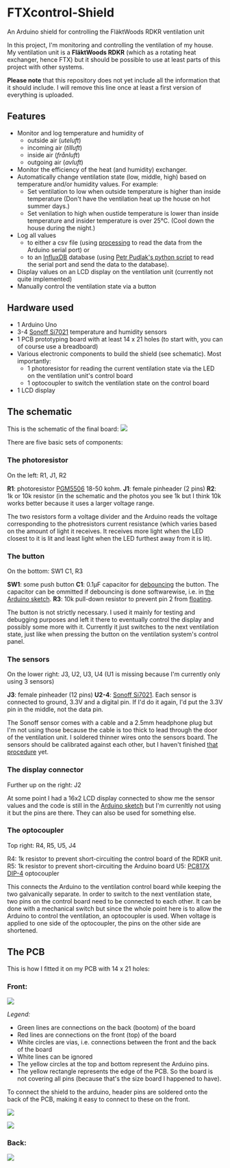 # FTXcontrol-Shield
An Arduino shield for controlling the FläktWoods RDKR ventilation unit

In this project, I'm monitoring and controlling the ventilation of my house. My ventilation unit is a **FläktWoods RDKR** (which as a rotating heat exchanger, hence FTX) but it should be possible to use at least parts of this project with other systems.

**Please note** that this repository does not yet include all the information that it should include. I will remove this line once at least a first version of everything is uploaded.

## Features
* Monitor and log temperature and humidity of 
  * outside air (_uteluft_)
  * incoming air (_tilluft_)
  * inside air (_frånluft_)
  * outgoing air (_avluft_)
* Monitor the efficiency of the heat (and humidity) exchanger.
* Automatically change ventilation state (low, middle, high) based on temperature and/or humidity values. For example: 
  * Set ventilation to low when outside temperature is higher than inside temperature (Don't have the ventilation heat up the house on hot summer days.)
  * Set venilation to high when oustide temperature is lower than inside temperature and insider temperature is over 25°C. (Cool down the house during the night.)
* Log all values 
  * to either a csv file (using [processing](https://github.com/processing/processing) to read the data from the Arduino serial port) or
  * to an [InfluxDB](https://github.com/influxdata/influxdb) database (using [Petr Pudlak's python script](https://github.com/ppetr/arduino-influxdb) to read the serial port and send the data to the database).
* Display values on an LCD display on the ventilation unit (currently not quite implemented)
* Manually control the ventilation state via a button

## Hardware used
* 1 Arduino Uno
* 3-4 [Sonoff Si7021](https://www.itead.cc/wiki/Sonoff_Sensor_Si7021) temperature and humidity sensors
* 1 PCB prototyping board with at least 14 x 21 holes (to start with, you can of course use a breadboard)
* Various electronic components to build the shield (see schematic). Most importantly:
  * 1 photoresistor for reading the current ventilation state via the LED on the ventilation unit's control board
  * 1 optocoupler to switch the ventilation state on the control board
* 1 LCD display


## The schematic
This is the schematic of the final board:
![](/images/schematic.jpg)

There are five basic sets of components:

### The photoresistor 
On the left: R1, J1, R2

**R1**: photoresistor [PGM5506](https://www.electrokit.com/uploads/productfile/40850/ldr_en5cds.pdf) 18-50 kohm. 
**J1**: female pinheader (2 pins)
**R2**: 1k or 10k resistor (in the schematic and the photos you see 1k but I think 10k works better because it uses a larger voltage range.

The two resistors form a voltage divider and the Arduino reads the voltage corresponding to the photresistors current resistance (which varies based on the amount of light it receives. It receives more light when the LED closest to it is lit and least light when the LED furthest away from it is lit).


### The button
On the bottom: SW1 C1, R3

**SW1**: some push button
**C1**: 0.1µF capacitor for [debouncing](https://www.thegeekpub.com/246471/debouncing-a-switch-in-hardware-or-software/) the button. The capacitor can be ommitted if debouncing is done softwarewise, i.e. in [the Arduino sketch](https://github.com/tophee/FTXcontrol-Shield/blob/master/FTXcontrol-shield.ino).
**R3**: 10k pull-down resistor to prevent pin 2 from [floating](https://www.arduino.cc/en/Tutorial/DigitalPins).

The button is not strictly necessary. I used it mainly for testing and debugging purposes and left it there to eventually control the display and possibly some more with it. Currently it just switches to the next ventilation state, just like when pressing the button on the ventilation system's control panel.

### The sensors
On the lower right: J3, U2, U3, U4 (U1 is missing because I'm currently only using 3 sensors)

**J3**: female pinheader (12 pins)
**U2-4**: [Sonoff Si7021](https://www.itead.cc/wiki/Sonoff_Sensor_Si7021). Each sensor is connected to ground, 3.3V and a digital pin. If I'd do it again, I'd put the 3.3V pin in the middle, not the data pin.

The Sonoff sensor comes with a cable and a 2.5mm headphone plug but I'm not using those because the cable is too thick to lead through the door of the ventilation unit. I soldered thinner wires onto the sensors board. The sensors should be calibrated against each other, but I haven't finished [that procedure](https://thecavepearlproject.org/2016/03/05/ds18b20-calibration-we-finally-nailed-it/) yet.

### The display connector
Further up on the right: J2

At some point I had a 16x2 LCD display connected to show me the sensor values and the code is still in the [Arduino sketch](https://github.com/tophee/FTXcontrol-Shield/blob/master/FTXcontrol-shield.ino) but I'm currenltly not using it but the pins are there. They can also be used for something else.

### The optocoupler
Top right: R4, R5, U5, J4

R4: 1k resistor to prevent short-circuiting the control board of the RDKR unit.
R5: 1k resistor to prevent short-circuiting the Arduino board
U5: [PC817X DIP-4](https://www.electrokit.com/uploads/productfile/40300/sf-00061657.pdf) optocoupler

This connects the Arduino to the ventilation control board while keeping the two galvanically separate. In order to switch to the next ventilation state, two pins on the control board need to be connected to each other. It can be done with a mechanical switch but since the whole point here is to allow the Arduino to control the ventilation, an optocoupler is used. When voltage is applied to one side of the optocoupler, the pins on the other side are shortened.

## The PCB

This is how I fitted it on my PCB with 14 x 21 holes:

### Front:

![](/images/board_front.jpg)

_Legend:_
* Green lines are connections on the back (bootom) of the board
* Red lines are connections on the front (top) of the board
* White circles are vias, i.e. connections between the front and the back of the board
* White lines can be ignored
* The yellow circles at the top and bottom represent the Arduino pins.
* The yellow rectangle represents the edge of the PCB. So the board is not covering all pins (because that's the size board I happened to have).

To connect the shield to the arduino, header pins are soldered onto the back of the PCB, making it easy to connect to these on the front.

![](/images/board_photo1.jpg)

![](/images/board_photo2.jpg)

### Back:
![](/images/board_back.jpg)


